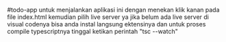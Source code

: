 #todo-app
untuk menjalankan aplikasi ini dengan menekan klik kanan pada file index.html kemudian pilih live server ya
jika belum ada live server di visual codenya bisa anda instal langsung ektensinya
dan untuk proses compile typescriptnya tinggal ketikan perintah "tsc --watch"
